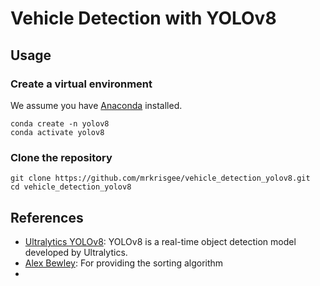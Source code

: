 # Vehicle Detection with YOLOv8

## Usage

### Create a virtual environment

We assume you have [Anaconda](https://www.anaconda.com/) installed.

```
conda create -n yolov8
conda activate yolov8
```

### Clone the repository

```
git clone https://github.com/mrkrisgee/vehicle_detection_yolov8.git
cd vehicle_detection_yolov8
```





## References

- [Ultralytics YOLOv8](https://github.com/ultralytics/ultralytics): YOLOv8 is a real-time object detection model developed by Ultralytics.
- [Alex Bewley](https://github.com/abewley/sort): For providing the sorting algorithm
- 
